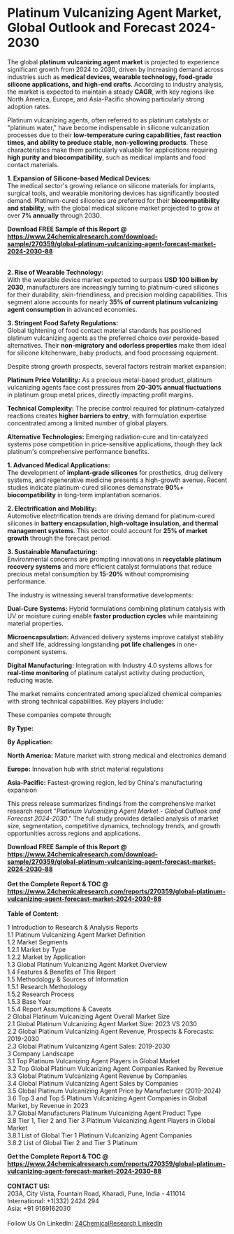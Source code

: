 <h1>Platinum Vulcanizing Agent Market, Global Outlook and Forecast 2024-2030</h1><p>The global <strong>platinum vulcanizing agent market</strong> is projected to experience significant growth from 2024 to 2030, driven by increasing demand across industries such as <strong>medical devices, wearable technology, food-grade silicone applications, and high-end crafts</strong>. According to industry analysis, the market is expected to maintain a steady <strong>CAGR</strong>, with key regions like North America, Europe, and Asia-Pacific showing particularly strong adoption rates.</p><p>Platinum vulcanizing agents, often referred to as platinum catalysts or "platinum water," have become indispensable in silicone vulcanization processes due to their <strong>low-temperature curing capabilities, fast reaction times, and ability to produce stable, non-yellowing products</strong>. These characteristics make them particularly valuable for applications requiring <strong>high purity and biocompatibility</strong>, such as medical implants and food contact materials.</p><p><strong>1. Expansion of Silicone-based Medical Devices:</strong><br>
The medical sector's growing reliance on silicone materials for implants, surgical tools, and wearable monitoring devices has significantly boosted demand. Platinum-cured silicones are preferred for their <strong>biocompatibility and stability</strong>, with the global medical silicone market projected to grow at over <strong>7% annually</strong> through 2030.</p><div><b>Download FREE Sample of this Report @ 
            <a href="https://www.24chemicalresearch.com/download-sample/270359/global-platinum-vulcanizing-agent-forecast-market-2024-2030-88">
            https://www.24chemicalresearch.com/download-sample/270359/global-platinum-vulcanizing-agent-forecast-market-2024-2030-88</a></b></div><br><p><strong>2. Rise of Wearable Technology:</strong><br>
With the wearable device market expected to surpass <strong>USD 100 billion by 2030</strong>, manufacturers are increasingly turning to platinum-cured silicones for their durability, skin-friendliness, and precision molding capabilities. This segment alone accounts for nearly <strong>35% of current platinum vulcanizing agent consumption</strong> in advanced economies.</p><p><strong>3. Stringent Food Safety Regulations:</strong><br>
Global tightening of food contact material standards has positioned platinum vulcanizing agents as the preferred choice over peroxide-based alternatives. Their <strong>non-migratory and odorless properties</strong> make them ideal for silicone kitchenware, baby products, and food processing equipment.</p><p>Despite strong growth prospects, several factors restrain market expansion:</p><p><strong>Platinum Price Volatility:</strong> As a precious metal-based product, platinum vulcanizing agents face cost pressures from <strong>20-30% annual fluctuations</strong> in platinum group metal prices, directly impacting profit margins.</p><p><strong>Technical Complexity:</strong> The precise control required for platinum-catalyzed reactions creates <strong>higher barriers to entry</strong>, with formulation expertise concentrated among a limited number of global players.</p><p><strong>Alternative Technologies:</strong> Emerging radiation-cure and tin-catalyzed systems pose competition in price-sensitive applications, though they lack platinum's comprehensive performance benefits.</p><p><strong>1. Advanced Medical Applications:</strong><br>
The development of <strong>implant-grade silicones</strong> for prosthetics, drug delivery systems, and regenerative medicine presents a high-growth avenue. Recent studies indicate platinum-cured silicones demonstrate <strong>90%+ biocompatibility</strong> in long-term implantation scenarios.</p><p><strong>2. Electrification and Mobility:</strong><br>
Automotive electrification trends are driving demand for platinum-cured silicones in <strong>battery encapsulation, high-voltage insulation, and thermal management systems</strong>. This sector could account for <strong>25% of market growth</strong> through the forecast period.</p><p><strong>3. Sustainable Manufacturing:</strong><br>
Environmental concerns are prompting innovations in <strong>recyclable platinum recovery systems</strong> and more efficient catalyst formulations that reduce precious metal consumption by <strong>15-20%</strong> without compromising performance.</p><p>The industry is witnessing several transformative developments:</p><p><strong>Dual-Cure Systems:</strong> Hybrid formulations combining platinum catalysis with UV or moisture curing enable <strong>faster production cycles</strong> while maintaining material properties.</p><p><strong>Microencapsulation:</strong> Advanced delivery systems improve catalyst stability and shelf life, addressing longstanding <strong>pot life challenges</strong> in one-component systems.</p><p><strong>Digital Manufacturing:</strong> Integration with Industry 4.0 systems allows for <strong>real-time monitoring</strong> of platinum catalyst activity during production, reducing waste.</p><p>The market remains concentrated among specialized chemical companies with strong technical capabilities. Key players include:</p><p>These companies compete through:</p><p><strong>By Type:</strong></p><p><strong>By Application:</strong></p><p><strong>North America:</strong> Mature market with strong medical and electronics demand</p><p><strong>Europe:</strong> Innovation hub with strict material regulations</p><p><strong>Asia-Pacific:</strong> Fastest-growing region, led by China's manufacturing expansion</p><p>This press release summarizes findings from the comprehensive market research report "<em>Platinum Vulcanizing Agent Market - Global Outlook and Forecast 2024-2030</em>." The full study provides detailed analysis of market size, segmentation, competitive dynamics, technology trends, and growth opportunities across regions and applications.</p><div><b>Download FREE Sample of this Report @ 
            <a href="https://www.24chemicalresearch.com/download-sample/270359/global-platinum-vulcanizing-agent-forecast-market-2024-2030-88">
            https://www.24chemicalresearch.com/download-sample/270359/global-platinum-vulcanizing-agent-forecast-market-2024-2030-88</a></b></div><br><div><b>Get the Complete Report & TOC @ 
            <a href="https://www.24chemicalresearch.com/reports/270359/global-platinum-vulcanizing-agent-forecast-market-2024-2030-88">
            https://www.24chemicalresearch.com/reports/270359/global-platinum-vulcanizing-agent-forecast-market-2024-2030-88</a></b></div><br>
            <b>Table of Content:</b><p>1 Introduction to Research & Analysis Reports<br />
    1.1 Platinum Vulcanizing Agent Market Definition<br />
    1.2 Market Segments<br />
        1.2.1 Market by Type<br />
        1.2.2 Market by Application<br />
    1.3 Global Platinum Vulcanizing Agent Market Overview<br />
    1.4 Features & Benefits of This Report<br />
    1.5 Methodology & Sources of Information<br />
        1.5.1 Research Methodology<br />
        1.5.2 Research Process<br />
        1.5.3 Base Year<br />
        1.5.4 Report Assumptions & Caveats<br />
2 Global Platinum Vulcanizing Agent Overall Market Size<br />
    2.1 Global Platinum Vulcanizing Agent Market Size: 2023 VS 2030<br />
    2.2 Global Platinum Vulcanizing Agent Revenue, Prospects & Forecasts: 2019-2030<br />
    2.3 Global Platinum Vulcanizing Agent Sales: 2019-2030<br />
3 Company Landscape<br />
    3.1 Top Platinum Vulcanizing Agent Players in Global Market<br />
    3.2 Top Global Platinum Vulcanizing Agent Companies Ranked by Revenue<br />
    3.3 Global Platinum Vulcanizing Agent Revenue by Companies<br />
    3.4 Global Platinum Vulcanizing Agent Sales by Companies<br />
    3.5 Global Platinum Vulcanizing Agent Price by Manufacturer (2019-2024)<br />
    3.6 Top 3 and Top 5 Platinum Vulcanizing Agent Companies in Global Market, by Revenue in 2023<br />
    3.7 Global Manufacturers Platinum Vulcanizing Agent Product Type<br />
    3.8 Tier 1, Tier 2 and Tier 3 Platinum Vulcanizing Agent Players in Global Market<br />
        3.8.1 List of Global Tier 1 Platinum Vulcanizing Agent Companies<br />
        3.8.2 List of Global Tier 2 and Tier 3 Platinum </p><div><b>Get the Complete Report & TOC @ 
            <a href="https://www.24chemicalresearch.com/reports/270359/global-platinum-vulcanizing-agent-forecast-market-2024-2030-88">
            https://www.24chemicalresearch.com/reports/270359/global-platinum-vulcanizing-agent-forecast-market-2024-2030-88</a></b></div><br><b>CONTACT US:</b><br>
            203A, City Vista, Fountain Road, Kharadi, Pune, India - 411014<br>
            International: +1(332) 2424 294<br>
            Asia: +91 9169162030 <br><br>
            Follow Us On LinkedIn: <a href="https://www.linkedin.com/company/24chemicalresearch/">24ChemicalResearch LinkedIn</a>